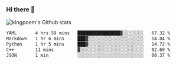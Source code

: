 ### Hi there 👋

![kingpoem's Github stats](https://github-readme-stats.vercel.app/api?username=kingpoem&show_icons=true)

  <!--START_SECTION:waka-->

```txt
YAML       4 hrs 59 mins   ████████████████▓░░░░░░░░   67.32 %
Markdown   1 hr 6 mins     ███▓░░░░░░░░░░░░░░░░░░░░░   14.84 %
Python     1 hr 5 mins     ███▓░░░░░░░░░░░░░░░░░░░░░   14.72 %
C++        11 mins         ▓░░░░░░░░░░░░░░░░░░░░░░░░   02.69 %
JSON       1 min           ░░░░░░░░░░░░░░░░░░░░░░░░░   00.37 %
```

<!--END_SECTION:waka-->
<!--
**kingpoem/kingpoem** is a ✨ _special_ ✨ repository because its `README.md` (this file) appears on your GitHub profile.

Here are some ideas to get you started:

- 🔭 I’m currently working on ...
- 🌱 I’m currently learning ...
- 👯 I’m looking to collaborate on ...
- 🤔 I’m looking for help with ...
- 💬 Ask me about ...
- 📫 How to reach me: ...
- 😄 Pronouns: ...
- ⚡ Fun fact: ...
-->

